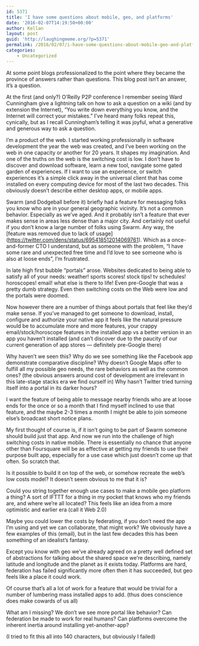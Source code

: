 ```yaml
---
id: 5371
title: 'I have some questions about mobile, geo, and platforms'
date: '2016-02-07T14:19:50+00:00'
author: Kellan
layout: post
guid: 'http://laughingmeme.org/?p=5371'
permalink: /2016/02/07/i-have-some-questions-about-mobile-geo-and-platforms/
categories:
    - Uncategorized
---
```


At some point blogs professionalized to the point where they became the province of answers rather than questions. This blog post isn’t an answer, it’s a question.

At the first (and only?) O’Reilly P2P conference I remember seeing Ward Cunningham give a lightning talk on how to ask a question on a wiki (and by extension the Internet), “You write down everything you know, and the Internet will correct your mistakes.” I’ve heard many folks repeat this, cynically, but as I recall Cunningham’s telling it was joyful, what a generative and generous way to ask a question.

I’m a product of the web. I started working professionally in software development the year the web was created, and I’ve been working on the web in one capacity or another for 20 years. It shapes my imagination. And one of the truths on the web is the switching cost is low. I don’t have to discover and download software, learn a new tool, navigate some gated garden of experiences. If I want to use an experience, or switch experiences it’s a simple click away in the universal client that has come installed on every computing device for most of the last two decades. This obviously doesn’t describe either desktop apps, or mobile apps.

Swarm (and Dodgeball before it) briefly had a feature for messaging folks you know who are in your general geographic vicinity. It’s not a common behavior. Especially as we’ve aged. And it probably isn’t a feature that ever makes sense in areas less dense than a major city. And certainly not useful if you don’t know a large number of folks using Swarm. Any way, the \[feature was removed due to lack of usage\](https://twitter.com/dens/status/695418512014069761). Which as a once-and-former CTO I understand, but as someone with the problem, “I have some rare and unexpected free time and I’d love to see someone who is also at loose ends”, I’m frustrated.

In late high first bubble “portals” arose. Websites dedicated to being able to satisfy all of your needs: weather! sports scores! stock tips! tv schedules! horoscopes! email! what else is there to life! Even pre-Google that was a pretty dumb strategy. Even then switching costs on the Web were low and the portals were doomed.

Now however there are a number of things about portals that feel like they’d make sense. If you’ve managed to get someone to download, install, configure and authorize your native app it feels like the natural pressure would be to accumulate more and more features, your crappy email/stock/horoscope features in the installed app vs a better version in an app you haven’t installed (and can’t discover due to the paucity of our current generation of app stores — definitely pre-Google there)

Why haven’t we seen this? Why do we see something like the Facebook app demonstrate comparative discipline? Why doesn’t Google Maps offer to fulfill all my possible geo needs, the rare behaviors as well as the common ones? (the obvious answers around cost of development are irrelevant in this late-stage stacks era we find ourself in) Why hasn’t Twitter tried turning itself into a portal in its darker hours?

I want the feature of being able to message nearby friends who are at loose ends for the once or so a month that I find myself inclined to use that feature, and the maybe 2-3 times a month I might be able to join someone else’s broadcast short notice plans.

My first thought of course is, if it isn’t going to be part of Swarm someone should build just that app. And now we run into the challenge of high switching costs in native mobile. There is essentially no chance that anyone other than Foursquare will be as effective at getting my friends to use their purpose built app, especially for a use case which just doesn’t come up that often. So scratch that.

Is it possible to build it on top of the web, or somehow recreate the web’s low costs model? It doesn’t seem obvious to me that it is?

Could you string together enough use cases to make a mobile geo platform a thing? A sort of IFTTT for a thing in my pocket that knows who my friends are, and where we’re all located? This feels like an idea from a more optimistic and earlier era (call it Web 2.0)

Maybe you could lower the costs by federating, if you don’t need the app I’m using and yet we can collaborate, that might work? We obviously have a few examples of this (email), but in the last few decades this has been something of an idealist’s fantasy.

Except you know with geo we’ve already agreed on a pretty well defined set of abstractions for talking about the shared space we’re describing, namely latitude and longitude and the planet as it exists today. Platforms are hard, federation has failed significantly more often then it has succeeded, but geo feels like a place it could work.

Of course that’s all a lot of work for a feature that would be trivial for a number of lumbering mass installed apps to add. (thus does conscience does make cowards of us all)

What am I missing? We don’t we see more portal like behavior? Can federation be made to work for real humans? Can platforms overcome the inherent inertia around installing yet-another-app?

(I tried to fit this all into 140 characters, but obviously I failed)